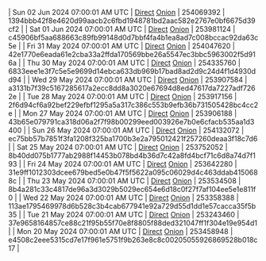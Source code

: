 | Sun 02 Jun 2024 07:00:01 AM UTC | [Direct](https://oshi.at/nBZS) [Onion](http://5ety7tpkim5me6eszuwcje7bmy25pbtrjtue7zkqqgziljwqy3rrikqd.onion/nBZS) | 254069392 | 1394bbb42f8e4620d99aacb2c6fbd1948781bd2aac582e2767e0bf6675d39cf2 | 
| Sat 01 Jun 2024 07:00:01 AM UTC | [Direct](https://oshi.at/HphN) [Onion](http://5ety7tpkim5me6eszuwcje7bmy25pbtrjtue7zkqqgziljwqy3rrikqd.onion/HphN) | 253981124 | c45906bf5aa688663c89fb99148d0d7bbf4fa4b1ea8ad7c008bccac92da63c5e | 
| Fri 31 May 2024 07:00:01 AM UTC | [Direct](<html>) [Onion]() | 254047620 | 42e1770e6eada61e2cba33a2ffda170569bbe26a5547ec3bbc5963002f5d916a | 
| Thu 30 May 2024 07:00:01 AM UTC | [Direct](https://oshi.at/WjsU) [Onion](http://5ety7tpkim5me6eszuwcje7bmy25pbtrjtue7zkqqgziljwqy3rrikqd.onion/WjsU) | 254335760 | 6833eee1e3f7c5e5e9699d14ebca633db969b17bad8ad2d9c24d4f1d4930dd94 | 
| Wed 29 May 2024 07:00:01 AM UTC | [Direct](https://oshi.at/YLrZ) [Onion](http://5ety7tpkim5me6eszuwcje7bmy25pbtrjtue7zkqqgziljwqy3rrikqd.onion/YLrZ) | 253907584 | a3131b7f39c5167285617a2ecc8dd8a3020e67694d8ed47617da7227adf7262e | 
| Tue 28 May 2024 07:00:01 AM UTC | [Direct](<html>) [Onion]() | 253917156 | 2f6d94cf6a92bef229efbf1295a5a317c386c553b9efb36b731505428bc4cc2e | 
| Mon 27 May 2024 07:00:01 AM UTC | [Direct](https://oshi.at/ZvmL) [Onion](http://5ety7tpkim5me6eszuwcje7bmy25pbtrjtue7zkqqgziljwqy3rrikqd.onion/ZvmL) | 253906188 | 43b65e079791ca318d06a2f7f98b00299eed003926e7b0e6cfacb535aa1d3400 | 
| Sun 26 May 2024 07:00:01 AM UTC | [Direct](https://oshi.at/Pivv) [Onion](http://5ety7tpkim5me6eszuwcje7bmy25pbtrjtue7zkqqgziljwqy3rrikqd.onion/Pivv) | 254132072 | ec75bb57b7851f3fa1208f325ba1700b3e2a795012421f257260deaa3f18c7d6 | 
| Sat 25 May 2024 07:00:01 AM UTC | [Direct](https://oshi.at/TZcQ) [Onion](http://5ety7tpkim5me6eszuwcje7bmy25pbtrjtue7zkqqgziljwqy3rrikqd.onion/TZcQ) | 253752052 | 8b40dd075b1777ab2988f14453b078bd4b36d7c42a8fd4bcf71c6d8a74d7f193 | 
| Fri 24 May 2024 07:00:01 AM UTC | [Direct](https://oshi.at/UMcz) [Onion](http://5ety7tpkim5me6eszuwcje7bmy25pbtrjtue7zkqqgziljwqy3rrikqd.onion/UMcz) | 253642280 | 31e9ff1012303dcee679bed5e0b47f5f5622a095c06029d4c463ddab4150688c | 
| Thu 23 May 2024 07:00:01 AM UTC | [Direct](https://oshi.at/zEZm) [Onion](http://5ety7tpkim5me6eszuwcje7bmy25pbtrjtue7zkqqgziljwqy3rrikqd.onion/zEZm) | 253534508 | 8b4a281c33c4817de96a3d3029b5029ec654e6d18c0f27f7af104ee5e1e811f0 | 
| Wed 22 May 2024 07:00:01 AM UTC | [Direct](https://oshi.at/vDio) [Onion](http://5ety7tpkim5me6eszuwcje7bmy25pbtrjtue7zkqqgziljwqy3rrikqd.onion/vDio) | 253358388 | 113ae1795469978d6b528c3b4cab677941e92a729d55d1dd1e57cacca35f5b35 | 
| Tue 21 May 2024 07:00:01 AM UTC | [Direct](https://oshi.at/isjg) [Onion](http://5ety7tpkim5me6eszuwcje7bmy25pbtrjtue7zkqqgziljwqy3rrikqd.onion/isjg) | 253243460 | 37e9658164857ce88c21f95b55f70e8f8805f88ded321047ff1f304e19e954d1 | 
| Mon 20 May 2024 07:00:01 AM UTC | [Direct](https://oshi.at/Tiyt) [Onion](http://5ety7tpkim5me6eszuwcje7bmy25pbtrjtue7zkqqgziljwqy3rrikqd.onion/Tiyt) | 253458948 | e4508c2eee5315cd7e17f961e5751f9b263e8c8c00205055926869528b018c17 | 
